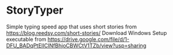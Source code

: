 # StoryTyper
Simple typing speed app that uses short stories from https://blog.reedsy.com/short-stories/
Download Windows Setup executable from https://drive.google.com/file/d/1-DFU_BADqPtElIClNfBhjoCBWCtV1TZb/view?usp=sharing
